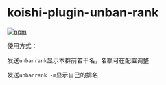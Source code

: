 # koishi-plugin-unban-rank

[![npm](https://img.shields.io/npm/v/koishi-plugin-unban-rank?style=flat-square)](https://www.npmjs.com/package/koishi-plugin-unban-rank)

使用方式：

发送`unbanrank`显示本群前若干名，名额可在配置调整

发送`unbanrank -m`显示自己的排名


